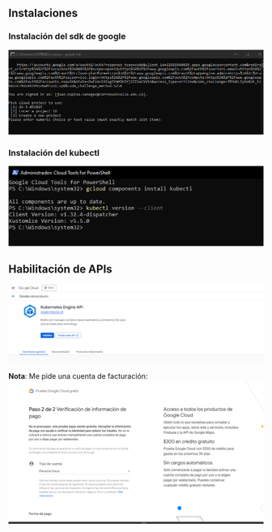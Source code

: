 ## Instalaciones 

### Instalación del sdk de google
![alt text](image.png)

### Instalación del kubectl
![alt text](image-1.png)

## Habilitación de APIs

![alt text](image-3.png)

**Nota**: Me pide una cuenta de facturación:
![alt text](image-2.png)

